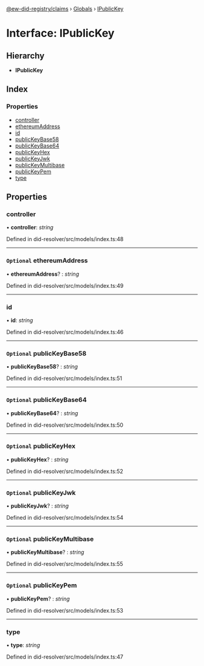 [@ew-did-registry/claims](../README.md) › [Globals](../globals.md) › [IPublicKey](ipublickey.md)

# Interface: IPublicKey

## Hierarchy

* **IPublicKey**

## Index

### Properties

* [controller](ipublickey.md#controller)
* [ethereumAddress](ipublickey.md#optional-ethereumaddress)
* [id](ipublickey.md#id)
* [publicKeyBase58](ipublickey.md#optional-publickeybase58)
* [publicKeyBase64](ipublickey.md#optional-publickeybase64)
* [publicKeyHex](ipublickey.md#optional-publickeyhex)
* [publicKeyJwk](ipublickey.md#optional-publickeyjwk)
* [publicKeyMultibase](ipublickey.md#optional-publickeymultibase)
* [publicKeyPem](ipublickey.md#optional-publickeypem)
* [type](ipublickey.md#type)

## Properties

###  controller

• **controller**: *string*

Defined in did-resolver/src/models/index.ts:48

___

### `Optional` ethereumAddress

• **ethereumAddress**? : *string*

Defined in did-resolver/src/models/index.ts:49

___

###  id

• **id**: *string*

Defined in did-resolver/src/models/index.ts:46

___

### `Optional` publicKeyBase58

• **publicKeyBase58**? : *string*

Defined in did-resolver/src/models/index.ts:51

___

### `Optional` publicKeyBase64

• **publicKeyBase64**? : *string*

Defined in did-resolver/src/models/index.ts:50

___

### `Optional` publicKeyHex

• **publicKeyHex**? : *string*

Defined in did-resolver/src/models/index.ts:52

___

### `Optional` publicKeyJwk

• **publicKeyJwk**? : *string*

Defined in did-resolver/src/models/index.ts:54

___

### `Optional` publicKeyMultibase

• **publicKeyMultibase**? : *string*

Defined in did-resolver/src/models/index.ts:55

___

### `Optional` publicKeyPem

• **publicKeyPem**? : *string*

Defined in did-resolver/src/models/index.ts:53

___

###  type

• **type**: *string*

Defined in did-resolver/src/models/index.ts:47
